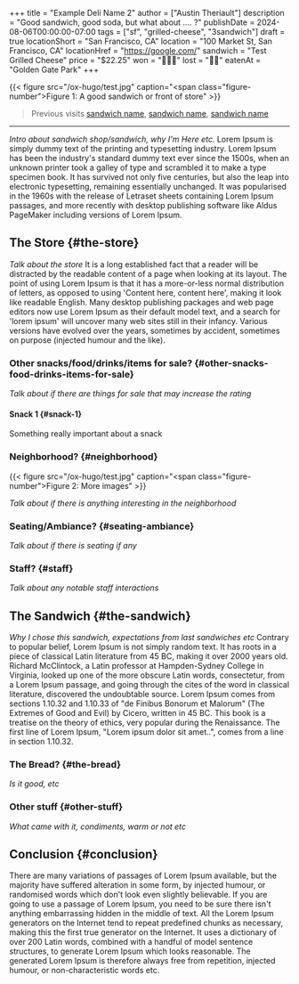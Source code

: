+++
title = "Example Deli Name 2"
author = ["Austin Theriault"]
description = "Good sandwich, good soda, but what about .... ?"
publishDate = 2024-08-06T00:00:00-07:00
tags = ["sf", "grilled-cheese", "3sandwich"]
draft = true
locationShort = "San Francisco, CA"
location = "100 Market St, San Francisco, CA"
locationHref = "https://google.com/"
sandwich = "Test Grilled Cheese"
price = "$22.25"
won = "🥪🥪🥪"
lost = "🥪🥪"
eatenAt = "Golden Gate Park"
+++

{{< figure src="/ox-hugo/test.jpg" caption="<span class=\"figure-number\">Figure 1: </span>A good sandwich or front of store" >}}

> Previous visits [sandwich name](/posts/visit), [sandwich name](/posts/visit), [sandwich name](/posts/visit)

---

_Intro about sandwich shop/sandwich, why I'm Here etc._ Lorem Ipsum is simply dummy text of the printing and typesetting industry. Lorem Ipsum has been the industry's standard dummy text ever since the 1500s, when an unknown printer took a galley of type and scrambled it to make a type specimen book. It has survived not only five centuries, but also the leap into electronic typesetting, remaining essentially unchanged. It was popularised in the 1960s with the release of Letraset sheets containing Lorem Ipsum passages, and more recently with desktop publishing software like Aldus PageMaker including versions of Lorem Ipsum.


## The Store {#the-store}

_Talk about the store_ It is a long established fact that a reader will be distracted by the readable content of a page when looking at its layout. The point of using Lorem Ipsum is that it has a more-or-less normal distribution of letters, as opposed to using 'Content here, content here', making it look like readable English. Many desktop publishing packages and web page editors now use Lorem Ipsum as their default model text, and a search for 'lorem ipsum' will uncover many web sites still in their infancy. Various versions have evolved over the years, sometimes by accident, sometimes on purpose (injected humour and the like).


### Other snacks/food/drinks/items for sale? {#other-snacks-food-drinks-items-for-sale}

_Talk about if there are things for sale that may increase the rating_


#### Snack 1 {#snack-1}

Something really important about a snack


### Neighborhood? {#neighborhood}

{{< figure src="/ox-hugo/test.jpg" caption="<span class=\"figure-number\">Figure 2: </span>More images" >}}

_Talk about if there is anything interesting in the neighborhood_


### Seating/Ambiance? {#seating-ambiance}

_Talk about if there is seating if any_


### Staff? {#staff}

_Talk about any notable staff interactions_


## The Sandwich {#the-sandwich}

_Why I chose this sandwich, expectations from last sandwiches etc_ Contrary to popular belief, Lorem Ipsum is not simply random text. It has roots in a piece of classical Latin literature from 45 BC, making it over 2000 years old. Richard McClintock, a Latin professor at Hampden-Sydney College in Virginia, looked up one of the more obscure Latin words, consectetur, from a Lorem Ipsum passage, and going through the cites of the word in classical literature, discovered the undoubtable source. Lorem Ipsum comes from sections 1.10.32 and 1.10.33 of "de Finibus Bonorum et Malorum" (The Extremes of Good and Evil) by Cicero, written in 45 BC. This book is a treatise on the theory of ethics, very popular during the Renaissance. The first line of Lorem Ipsum, "Lorem ipsum dolor sit amet..", comes from a line in section 1.10.32.


### The Bread? {#the-bread}

_Is it good, etc_


### Other stuff {#other-stuff}

_What came with it, condiments, warm or not etc_


## Conclusion {#conclusion}

There are many variations of passages of Lorem Ipsum available, but the majority have suffered alteration in some form, by injected humour, or randomised words which don't look even slightly believable. If you are going to use a passage of Lorem Ipsum, you need to be sure there isn't anything embarrassing hidden in the middle of text. All the Lorem Ipsum generators on the Internet tend to repeat predefined chunks as necessary, making this the first true generator on the Internet. It uses a dictionary of over 200 Latin words, combined with a handful of model sentence structures, to generate Lorem Ipsum which looks reasonable. The generated Lorem Ipsum is therefore always free from repetition, injected humour, or non-characteristic words etc.

